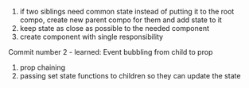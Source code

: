 1. if two siblings need common state instead of putting it to the root compo, create new parent compo for them and add state to it
2. keep state as close as possible to the needed component
3. create component with single responsibility

Commit number 2 -
learned: Event bubbling from child to prop
1. prop chaining
2. passing set state functions to children so they can update the state
